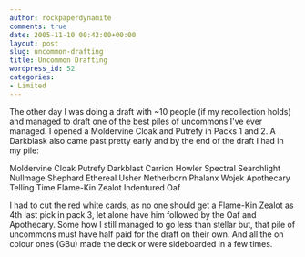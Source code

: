 ```yaml
---
author: rockpaperdynamite
comments: true
date: 2005-11-10 00:42:00+00:00
layout: post
slug: uncommon-drafting
title: Uncommon Drafting
wordpress_id: 52
categories:
- Limited
---
```


The other day I was doing a draft with ~10 people (if my recollection holds) and managed to draft one of the best piles of uncommons I've ever managed. I opened a Moldervine Cloak and Putrefy in Packs 1 and 2. A Darkblask also came past pretty early and by the end of the draft I had in my pile:

Moldervine Cloak
Putrefy
Darkblast
Carrion Howler
Spectral Searchlight
Nullmage Shephard
Ethereal Usher
Netherborn Phalanx
Wojek Apothecary
Telling Time
Flame-Kin Zealot
Indentured Oaf

I had to cut the red white cards, as no one should get a Flame-Kin Zealot as 4th last pick in pack 3, let alone have him followed by the Oaf and Apothecary.
Some how I still managed to go less than stellar but, that pile of uncommons must have half paid for the draft on their own. And all the on colour ones (GBu) made the deck or were sideboarded in a few times.
